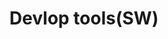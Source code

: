 ---
title: Devlop tools(SW)
layout: tag
permalink: /dev_tool/SW/
taxonomy: SW
entries_layout: grid
sidebar:
 nav: "docs"
---